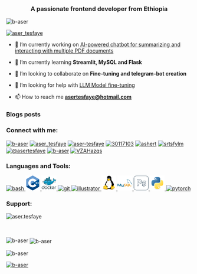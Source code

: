 <h3 align="center">A passionate frontend developer from Ethiopia</h3>

<p align="left"> <img src="https://komarev.com/ghpvc/?username=b-aser&label=Profile%20views&color=0e75b6&style=flat" alt="b-aser" /> </p>

<p align="left"> <a href="https://twitter.com/aser_tesfaye" target="blank"><img src="https://img.shields.io/twitter/follow/aser_tesfaye?logo=twitter&style=for-the-badge" alt="aser_tesfaye" /></a> </p>

- 🔭 I’m currently working on [AI-powered chatbot for summarizing and interacting with multiple PDF documents](https://github.com/b-aser/multi-pdf-chat)

- 🌱 I’m currently learning **Streamlit, MySQL and Flask**

- 👯 I’m looking to collaborate on **Fine-tuning and telegram-bot creation**

- 🤝 I’m looking for help with [LLM Model fine-tuning](https://github.com/b-aser/jkug3-llm-model)

- 📫 How to reach me **asertesfaye@hotmail.com**

### Blogs posts
<!-- BLOG-POST-LIST:START -->
<!-- BLOG-POST-LIST:END -->

<h3 align="left">Connect with me:</h3>
<p align="left">
<a href="https://dev.to/b-aser" target="blank"><img align="center" src="https://raw.githubusercontent.com/rahuldkjain/github-profile-readme-generator/master/src/images/icons/Social/devto.svg" alt="b-aser" height="30" width="40" /></a>
<a href="https://twitter.com/aser_tesfaye" target="blank"><img align="center" src="https://raw.githubusercontent.com/rahuldkjain/github-profile-readme-generator/master/src/images/icons/Social/twitter.svg" alt="aser_tesfaye" height="30" width="40" /></a>
<a href="https://linkedin.com/in/aser-tesfaye" target="blank"><img align="center" src="https://raw.githubusercontent.com/rahuldkjain/github-profile-readme-generator/master/src/images/icons/Social/linked-in-alt.svg" alt="aser-tesfaye" height="30" width="40" /></a>
<a href="https://stackoverflow.com/users/30117103" target="blank"><img align="center" src="https://raw.githubusercontent.com/rahuldkjain/github-profile-readme-generator/master/src/images/icons/Social/stack-overflow.svg" alt="30117103" height="30" width="40" /></a>
<a href="https://kaggle.com/ashert" target="blank"><img align="center" src="https://raw.githubusercontent.com/rahuldkjain/github-profile-readme-generator/master/src/images/icons/Social/kaggle.svg" alt="ashert" height="30" width="40" /></a>
<a href="https://instagram.com/srtsfylm" target="blank"><img align="center" src="https://raw.githubusercontent.com/rahuldkjain/github-profile-readme-generator/master/src/images/icons/Social/instagram.svg" alt="srtsfylm" height="30" width="40" /></a>
<a href="https://medium.com/@asertesfaye" target="blank"><img align="center" src="https://raw.githubusercontent.com/rahuldkjain/github-profile-readme-generator/master/src/images/icons/Social/medium.svg" alt="@asertesfaye" height="30" width="40" /></a>
<a href="https://www.leetcode.com/b-aser" target="blank"><img align="center" src="https://raw.githubusercontent.com/rahuldkjain/github-profile-readme-generator/master/src/images/icons/Social/leet-code.svg" alt="b-aser" height="30" width="40" /></a>
<a href="https://discord.gg/VZAHazqs" target="blank"><img align="center" src="https://raw.githubusercontent.com/rahuldkjain/github-profile-readme-generator/master/src/images/icons/Social/discord.svg" alt="VZAHazqs" height="30" width="40" /></a>
</p>

<h3 align="left">Languages and Tools:</h3>
<p align="left"> <a href="https://www.gnu.org/software/bash/" target="_blank" rel="noreferrer"> <img src="https://www.vectorlogo.zone/logos/gnu_bash/gnu_bash-icon.svg" alt="bash" width="40" height="40"/> </a> <a href="https://www.w3schools.com/cpp/" target="_blank" rel="noreferrer"> <img src="https://raw.githubusercontent.com/devicons/devicon/master/icons/cplusplus/cplusplus-original.svg" alt="cplusplus" width="40" height="40"/> </a> <a href="https://www.docker.com/" target="_blank" rel="noreferrer"> <img src="https://raw.githubusercontent.com/devicons/devicon/master/icons/docker/docker-original-wordmark.svg" alt="docker" width="40" height="40"/> </a> <a href="https://git-scm.com/" target="_blank" rel="noreferrer"> <img src="https://www.vectorlogo.zone/logos/git-scm/git-scm-icon.svg" alt="git" width="40" height="40"/> </a> <a href="https://www.adobe.com/in/products/illustrator.html" target="_blank" rel="noreferrer"> <img src="https://www.vectorlogo.zone/logos/adobe_illustrator/adobe_illustrator-icon.svg" alt="illustrator" width="40" height="40"/> </a> <a href="https://www.linux.org/" target="_blank" rel="noreferrer"> <img src="https://raw.githubusercontent.com/devicons/devicon/master/icons/linux/linux-original.svg" alt="linux" width="40" height="40"/> </a> <a href="https://www.mysql.com/" target="_blank" rel="noreferrer"> <img src="https://raw.githubusercontent.com/devicons/devicon/master/icons/mysql/mysql-original-wordmark.svg" alt="mysql" width="40" height="40"/> </a> <a href="https://www.photoshop.com/en" target="_blank" rel="noreferrer"> <img src="https://raw.githubusercontent.com/devicons/devicon/master/icons/photoshop/photoshop-line.svg" alt="photoshop" width="40" height="40"/> </a> <a href="https://www.python.org" target="_blank" rel="noreferrer"> <img src="https://raw.githubusercontent.com/devicons/devicon/master/icons/python/python-original.svg" alt="python" width="40" height="40"/> </a> <a href="https://pytorch.org/" target="_blank" rel="noreferrer"> <img src="https://www.vectorlogo.zone/logos/pytorch/pytorch-icon.svg" alt="pytorch" width="40" height="40"/> </a> </p>

<h3 align="left">Support:</h3>
<p><a href="https://www.buymeacoffee.com/aser.tesfaye"> <img align="left" src="https://cdn.buymeacoffee.com/buttons/v2/default-yellow.png" height="50" width="210" alt="aser.tesfaye" /></a></p><br><br><br>

<p><img align="left" src="https://github-readme-stats.vercel.app/api/top-langs?username=b-aser&show_icons=true&locale=en&layout=compact" alt="b-aser" /></p>

<p>&nbsp;<img align="center" src="https://github-readme-stats.vercel.app/api?username=b-aser&show_icons=true&locale=en" alt="b-aser" /></p>

<p><img align="center" src="https://github-readme-streak-stats.herokuapp.com/?user=b-aser&" alt="b-aser" /></p>

<p align="left"> <a href="https://github.com/ryo-ma/github-profile-trophy"><img src="https://github-profile-trophy.vercel.app/?username=b-aser" alt="b-aser" /></a> </p>
